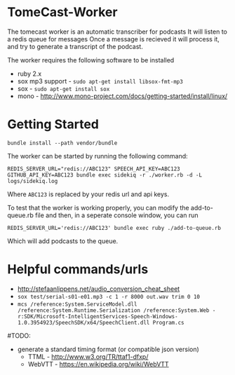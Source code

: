# TomeCast-Worker
The tomecast worker is an automatic transcriber for podcasts
It will listen to a redis queue for messages
Once a message is recieved it will process it, and try to generate a transcript of the podcast.

The worker requires the following software to be installed

- ruby 2.x
- sox mp3 support - `sudo apt-get install libsox-fmt-mp3`
- sox - `sudo apt-get install sox`
- mono - http://www.mono-project.com/docs/getting-started/install/linux/


# Getting Started

`bundle install --path vendor/bundle`

The worker can be started by running the following command:

`REDIS_SERVER_URL="redis://ABC123" SPEECH_API_KEY=ABC123 GITHUB_API_KEY=ABC123 bundle exec sidekiq -r ./worker.rb -d -L logs/sidekiq.log`

Where `ABC123` is replaced by your redis url and api keys.

To test that the worker is working properly, you can modify the add-to-queue.rb file and then, in a seperate console window, you can run

`REDIS_SERVER_URL='redis://ABC123' bundle exec ruby ./add-to-queue.rb`

Which will add podcasts to the queue.


# Helpful commands/urls

- http://stefaanlippens.net/audio_conversion_cheat_sheet
- `sox test/serial-s01-e01.mp3 -c 1 -r 8000 out.wav trim 0 10`
- `mcs /reference:System.ServiceModel.dll /reference:System.Runtime.Serialization /reference:System.Web -r:SDK/Microsoft-IntelligentServices-Speech-Windows-1.0.3954923/SpeechSDK/x64/SpeechClient.dll Program.cs`

#TODO:
- generate a standard timing format (or compatible json version)
    - TTML - http://www.w3.org/TR/ttaf1-dfxp/
    - WebVTT - https://en.wikipedia.org/wiki/WebVTT